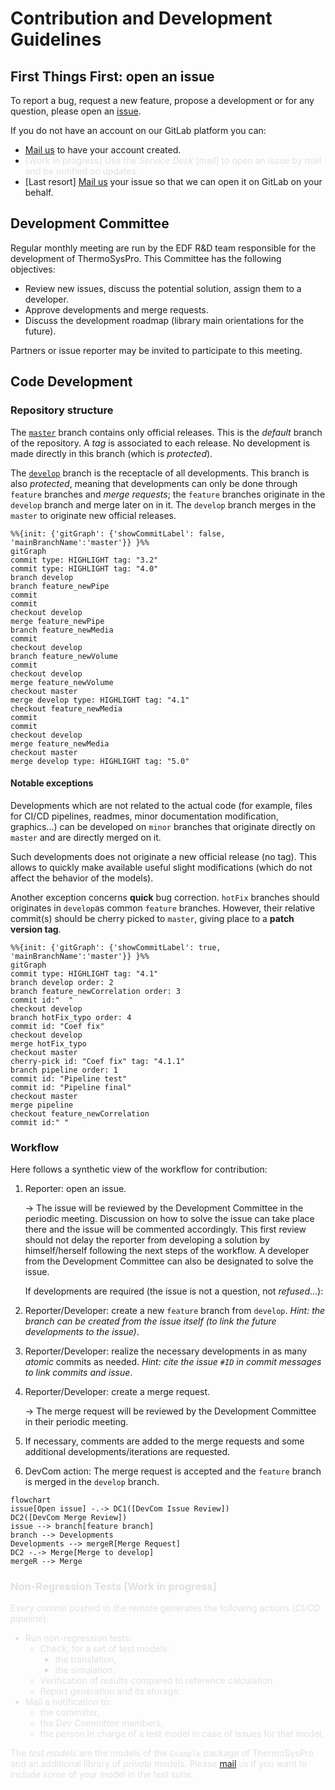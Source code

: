 # Contribution and Development Guidelines

## First Things First: open an issue
To report a bug, request a new feature, propose a development or for any question, please open an [issue](https://gitlab.pam-retd.fr/thermosysproandco/ThermoSysPro/-/issues).

If you do not have an account on our GitLab platform you can:
- [Mail us](mailto:contact-thermosyspro@edf.fr) to have your account created.
- <span style="color: #E0E0E0;">[Work in progress] Use the *Service Desk* [mail] to open an issue by mail and be notified on updates.</span>
- [Last resort] [Mail us](mailto:contact-thermosyspro@edf.fr) your issue so that we can open it on GitLab on your behalf. 

## Development Committee
Regular monthly meeting are run by the EDF R&D team responsible for the development of ThermoSysPro. 
This Committee has the following objectives:
- Review new issues, discuss the potential solution, assign them to a developer.
- Approve developments and merge requests.
- Discuss the development roadmap (library main orientations for the future).

Partners or issue reporter may be invited to participate to this meeting.

## Code Development

### Repository structure
The [`master`](https://gitlab.pam-retd.fr/thermosysproandco/ThermoSysPro/-/tree/master?ref_type=heads) branch contains only official releases. This is the *default* branch of the repository. A *tag* is associated to each release. No development is made directly in this branch (which is *protected*).

The [`develop`](https://gitlab.pam-retd.fr/thermosysproandco/ThermoSysPro/-/tree/develop?ref_type=heads) branch is the receptacle of all developments. This branch is also *protected*, meaning that developments can only be done through  `feature` branches and *merge requests*; the `feature` branches originate in the `develop` branch and merge later on in it. The `develop` branch merges in the `master` to originate new official releases. 

```mermaid
%%{init: {'gitGraph': {'showCommitLabel': false, 'mainBranchName':'master'}} }%%
gitGraph
commit type: HIGHLIGHT tag: "3.2"
commit type: HIGHLIGHT tag: "4.0"
branch develop
branch feature_newPipe
commit
commit
checkout develop
merge feature_newPipe
branch feature_newMedia
commit
checkout develop
branch feature_newVolume
commit
checkout develop
merge feature_newVolume
checkout master
merge develop type: HIGHLIGHT tag: "4.1"
checkout feature_newMedia
commit
commit
checkout develop
merge feature_newMedia
checkout master
merge develop type: HIGHLIGHT tag: "5.0"

```
#### Notable exceptions
Developments which are not related to the actual code (for example, files for CI/CD pipelines, readmes, minor documentation modification, graphics...) can be developed on `minor` branches that originate directly on `master` and are directly merged on it.

Such developments does not originate a new official release (no tag). This allows to quickly make available useful slight modifications (which do not affect the behavior of the models).

Another exception concerns **quick** bug correction. `hotFix` branches should originates in `develop`as common `feature` branches. However, their relative commit(s) should be cherry picked to `master`, giving place to a **patch version tag**. 

```mermaid
%%{init: {'gitGraph': {'showCommitLabel': true, 'mainBranchName':'master'}} }%%
gitGraph
commit type: HIGHLIGHT tag: "4.1"
branch develop order: 2
branch feature_newCorrelation order: 3
commit id:"  "
checkout develop
branch hotFix_typo order: 4
commit id: "Coef fix"
checkout develop
merge hotFix_typo
checkout master
cherry-pick id: "Coef fix" tag: "4.1.1"
branch pipeline order: 1
commit id: "Pipeline test"
commit id: "Pipeline final"
checkout master
merge pipeline
checkout feature_newCorrelation
commit id:" "
```

### Workflow
Here follows a synthetic view of the workflow for contribution:
1. Reporter: open an issue.

    &rarr; The issue will be reviewed by the Development Committee in the periodic meeting. Discussion on how to solve the issue can take place there and the issue will be commented accordingly. This first review should not delay the reporter from developing a solution by himself/herself following the next steps of the workflow. A developer from the Development Committee can also be designated to solve the issue.

    If developments are required (the issue is not a question, not *refused*...): 

1. Reporter/Developer: create a new `feature` branch from `develop`. *Hint: the branch can be created from the issue itself (to link the future developments to the issue)*.
1. Reporter/Developer: realize the necessary developments in as many *atomic* commits as needed. *Hint: cite the issue `#ID` in commit messages to link commits and issue*.
1. Reporter/Developer: create a merge request. 

    &rarr; The merge request will be reviewed by the Development Committee in their periodic meeting. 

1. If necessary, comments are added to the merge requests and some additional developments/iterations are requested.
1. DevCom action: The merge request is accepted and the `feature` branch is merged in the `develop` branch.




```mermaid
flowchart
issue[Open issue] -.-> DC1([DevCom Issue Review])
DC2([DevCom Merge Review])
issue --> branch[feature branch]
branch --> Developments
Developments --> mergeR[Merge Request]
DC2 -.-> Merge[Merge to develop]
mergeR --> Merge 

```

### <span style="color: #E0E0E0;"> Non-Regression Tests [Work in progress] </span>
<span style="color: #E0E0E0;">

Every commit pushed to the remote generates the following actions (*CI/CD pipeline*):

- Run non-regression tests:
    - Check, for a set of test models:
        - the translation,
        - the simulation.
    - Verification of results compared to reference calculation.
    - Report generation and its storage.
- Mail a notification to:
    - the committer, 
    - the *Dev Committee* members,
    - the person in charge of a test model in case of issues for that model. 
     
The *test models* are the models of the `Example` package of ThermoSysPro and an additional library of *private* models. Please [mail](mailto:contact-thermosyspro@edf.fr) us if you want to include some of your model in the test suite.
</span>